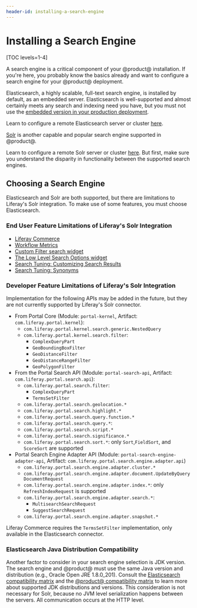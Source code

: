 ```yaml
---
header-id: installing-a-search-engine
---
```


# Installing a Search Engine

[TOC levels=1-4]

A search engine is a critical component of your @product@ installation. If
you're here, you probably know the basics already and want to configure a
search engine for your @product@ deployment. 

Elasticsearch, a highly scalable, full-text search engine, is installed by
default, as an embedded server. Elasticsearch is well-supported and almost
certainly meets any search and indexing need you have, but you must not use the
[embedded version in your production deployment](/docs/7-2/deploy/-/knowledge_base/d/elasticsearch#embedded-vs-remote-operation-mode). 

Learn to configure a remote Elasticsearch server or cluster
[here](/docs/7-2/deploy/-/knowledge_base/d/installing-elasticsearch).

[Solr](http://lucene.apache.org/solr) 
is another capable and popular search engine supported in @product@. 

Learn to configure a remote Solr server or cluster
[here](/docs/7-2/deploy/-/knowledge_base/d/installing-solr). But first, make
sure you understand the disparity in functionality between the supported search
engines.

## Choosing a Search Engine

Elasticsearch and Solr are both supported, but there are limitations to
Liferay's Solr integration. To make use of some features, you must choose
Elasticsearch. 

### End User Feature Limitations of Liferay's Solr Integration

- [Liferay Commerce](https://help.liferay.com/hc/en-us/articles/360017869952)
- [Workflow Metrics](https://help.liferay.com/hc/en-us/articles/360029042071-Workflow-Metrics-The-Service-Level-Agreement-SLA-) 
- [Custom Filter search widget](/docs/7-2/user/-/knowledge_base/u/filtering-search-results-with-the-custom-filter-widget)
- [The Low Level Search Options widget](/docs/7-2/user/-/knowledge_base/u/low-level-search-options-searching-additional-or-alternate-indexes)
- [Search Tuning: Customizing Search Results](https://help.liferay.com/hc/en-us/articles/360034473872-Search-Tuning-Customizing-Search-Results) 
- [Search Tuning: Synonyms](https://help.liferay.com/hc/en-us/articles/360034473852-Search-Tuning-Synonym-Sets) 

### Developer Feature Limitations of Liferay's Solr Integration

Implementation for the following APIs may be added in the future, but they are
not currently supported by Liferay's Solr connector.

- From Portal Core (Module: `portal-kernel`, Artifact:
    `com.liferay.portal.kernel`):
    - `com.liferay.portal.kernel.search.generic.NestedQuery`
    - `com.liferay.portal.kernel.search.filter`:
        - `ComplexQueryPart`
        - `GeoBoundingBoxFilter`
        - `GeoDistanceFilter`
        - `GeoDistanceRangeFilter`
        - `GeoPolygonFilter`
- From the Portal Search API (Module: `portal-search-api`, Artifact:
    `com.liferay.portal.search.api`):
    - `com.liferay.portal.search.filter`:
        - `ComplexQueryPart`
        - `TermsSetFilter`
    - `com.liferay.portal.search.geolocation.*`
    - `com.liferay.portal.search.highlight.*`
    - `com.liferay.portal.search.query.function.*`
    - `com.liferay.portal.search.query.*`:
    - `com.liferay.portal.search.script.*`
    - `com.liferay.portal.search.significance.*`
    - `com.liferay.portal.search.sort.*`: only `Sort`,`FieldSort`, and
        `ScoreSort` are supported
- Portal Search Engine Adapter API (Module: `portal-search-engine-adapter-api`,
    Artifact: `com.liferay.portal.search.engine.adapter.api`)
    - `com.liferay.portal.search.engine.adapter.cluster.*`
    - `com.liferay.portal.search.engine.adapter.document.UpdateByQueryDocumentRequest`
    - `com.liferay.portal.search.engine.adapter.index.*`: only `RefreshIndexRequest` is supported
    - `com.liferay.portal.search.engine.adapter.search.*`: 
        - `MultisearchSearchRequest` 
        - `SuggestSearchRequest`
    - `com.liferay.portal.search.engine.adapter.snapshot.*`

Liferay Commerce requires the `TermsSetFilter` implementation, only available
in the Elasticsearch connector.

### Elasticsearch Java Distribution Compatibility

Another factor to consider in your search engine selection is JDK version. The
search engine and @product@ must use the same Java version and distribution
(e.g., Oracle Open JRE 1.8.0_201). Consult the 
[Elasticsearch compatibility matrix](https://www.elastic.co/support/matrix#matrix_jvm) 
and the 
[@product@ compatibility matrix](https://help.liferay.com/hc/en-us/sections/360002103292-Compatibility-Matrix) 
to learn more about supported JDK distributions and versions. This consideration
is not necessary for Solr, because no JVM level serialization happens between
the servers. All communication occurs at the HTTP level.

